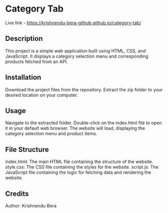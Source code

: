 # Category Tab
Live link - https://krishnendu-bera-github.github.io/category-tab/
## Description
This project is a simple web application built using HTML, CSS, and JavaScript. It displays a category selection menu and corresponding products fetched from an API.

## Installation
Download the project files from the repository.
Extract the zip folder to your desired location on your computer.

## Usage
Navigate to the extracted folder.
Double-click on the index.html file to open it in your default web browser.
The website will load, displaying the category selection menu and product items.

## File Structure
index.html: The main HTML file containing the structure of the website.
style.css: The CSS file containing the styles for the website.
script.js: The JavaScript file containing the logic for fetching data and rendering the website.

## Credits
Author: Krishnendu Bera
